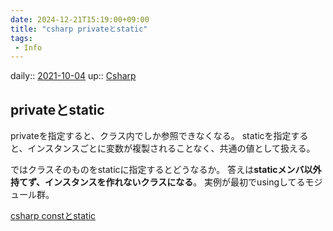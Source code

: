 ```yaml
---
date: 2024-12-21T15:19:00+09:00
title: "csharp privateとstatic"
tags:
 - Info
---
```


daily:: [2021-10-04](Daily_Note/2021-10-04.md)
up:: [Csharp](../Bar/Program/Csharp.md)

## privateとstatic
privateを指定すると、クラス内でしか参照できなくなる。
staticを指定すると、インスタンスごとに変数が複製されることなく、共通の値として扱える。

ではクラスそのものをstaticに指定するとどうなるか。
答えは**staticメンバ以外持てず、インスタンスを作れないクラスになる**。
実例が最初でusingしてるモジュール群。

[csharp constとstatic](csharp%20constとstatic.md)